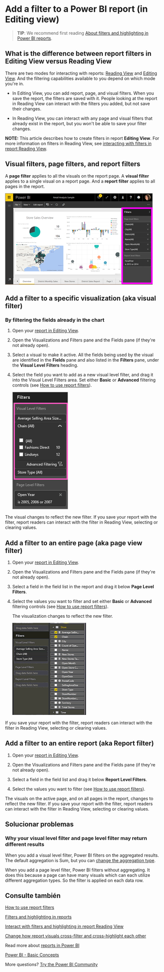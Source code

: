 <properties
   pageTitle="Add a filter to a report in Power BI"
   description="Add a filter to a report in Power BI"
   services="powerbi"
   documentationCenter=""
   authors="mihart"
   manager="mblythe"
   backup=""
   editor=""
   tags=""
   qualityFocus="monitoring"
   qualityDate=""/>

<tags
   ms.service="powerbi"
   ms.devlang="NA"
   ms.topic="article"
   ms.tgt_pltfrm="NA"
   ms.workload="powerbi"
   ms.date="08/21/2016"
   ms.author="mihart"/>

# Add a filter to a Power BI report (in Editing view)

><bpt id="p1">**</bpt>TIP<ept id="p1">**</ept>:   We recommend first reading <bpt id="p2">[</bpt>About filters and highlighting in Power BI reports<ept id="p2">](powerbi-service-about-filters-and-highlighting-in-reports.md)</ept>.


##  What is the difference between report filters in Editing View versus Reading View

There are two modes for interacting with reports: <bpt id="p1">[</bpt>Reading View<ept id="p1">](powerbi-service-interact-with-a-report-in-reading-view.md)</ept> and <bpt id="p2">[</bpt>Editing View<ept id="p2">](powerbi-service-interact-with-a-report-in-editing-view.md)</ept>.  And the filtering capabilities available to you depend on which mode you're in.

-   In Editing View, you can add report, page, and visual filters. When you save the report, the filters are saved with it. People looking at the report in Reading View can interact with the filters you added, but not save their changes.

-   In Reading View, you can interact with any page and visual filters that already exist in the report, but you won't be able to save your filter changes.

<bpt id="p1">**</bpt>NOTE:<ept id="p1">**</ept>  This article describes how to create filters in report <bpt id="p2">**</bpt>Editing View<ept id="p2">**</ept>.  For more information on filters in Reading VIew, see <bpt id="p1">[</bpt>interacting with filters in report Reading View<ept id="p1">](powerbi-service-interact-with-a-report-in-reading-view.md)</ept>.

##  Visual filters, page filters, and report filters
A <bpt id="p1">**</bpt>page filter<ept id="p1">**</ept> applies to all the visuals on the report page. A <bpt id="p1">**</bpt>visual filter<ept id="p1">**</ept> applies to a single visual on a report page. And a <bpt id="p1">**</bpt>report filter<ept id="p1">**</ept> applies to all pages in the report.

![](media/powerbi-service-add-a-filter-to-a-report/power-bi-add-filter-reading-view.png)

## Add a filter to a specific visualization (aka visual filter)

### By filtering the fields already in the chart

1.  Open your <bpt id="p1">[</bpt>report in Editing View<ept id="p1">](powerbi-service-go-from-reading-view-to-editing-view.md)</ept>.

2.  Open the Visualizations and Filters pane and the Fields pane (if they're not already open).

3.  Select a visual to make it active. All the fields being used by the visual are identified in the <bpt id="p1">**</bpt>Fields<ept id="p1">**</ept> pane and also listed in the <bpt id="p2">**</bpt>Filters<ept id="p2">**</ept> pane, under the <bpt id="p3">**</bpt>Visual Level Filters<ept id="p3">**</ept> heading.

4.  Select the field you want to add as a new visual level filter, and drag it into the Visual Level Filters area.  Set either <bpt id="p1">**</bpt>Basic<ept id="p1">**</ept> or <bpt id="p2">**</bpt>Advanced<ept id="p2">**</ept> filtering controls (see <bpt id="p3">[</bpt>How to use report filters<ept id="p3">](powerbi-service-how-to-use-a-report-filter.md)</ept>).

    ![](media/powerbi-service-add-a-filter-to-a-report/vizFilter.png)

The visual changes to reflect the new filter. If you save your report with the filter, report readers can interact with the filter in Reading View, selecting or clearing values.

## Add a filter to an entire page (aka page view filter)

1.  Open your <bpt id="p1">[</bpt>report in Editing View<ept id="p1">](powerbi-service-go-from-reading-view-to-editing-view.md)</ept>.

2.  Open the Visualizations and Filters pane and the Fields pane (if they're not already open).

3.  Select a field in the field list in the report and drag it below <bpt id="p1">**</bpt>Page Level Filters<ept id="p1">**</ept>.

4.  Select the values you want to filter and set either  <bpt id="p1">**</bpt>Basic<ept id="p1">**</ept> or <bpt id="p2">**</bpt>Advanced<ept id="p2">**</ept> filtering controls (see <bpt id="p3">[</bpt>How to use report filters<ept id="p3">](powerbi-service-how-to-use-a-report-filter.md)</ept>).

    The visualization changes to reflect the new filter. 

    ![](media/powerbi-service-add-a-filter-to-a-report/filterPage.gif)

If you save your report with the filter, report readers can interact with the filter in Reading View, selecting or clearing values.

## Add a filter to an entire report (aka Report filter)

1. Open your <bpt id="p1">[</bpt>report in Editing View<ept id="p1">](powerbi-service-go-from-reading-view-to-editing-view.md)</ept>.

2. Open the Visualizations and Filters pane and the Fields pane (if they're not already open).

3. Select a field in the field list and drag it below <bpt id="p1">**</bpt>Report Level Filters<ept id="p1">**</ept>.

4. Select the values you want to filter (see <bpt id="p1">[</bpt>How to use report filters<ept id="p1">](powerbi-service-how-to-use-a-report-filter.md)</ept>).

The visuals on the active page, and on all pages in the report, changes to reflect the new filter. If you save your report with the filter, report readers can interact with the filter in Reading View, selecting or clearing values.

##  Solucionar problemas

### Why your visual level filter and page level filter may return different results

When you add a visual level filter, Power BI filters on the aggregated results.  The default aggregation is Sum, but you can <bpt id="p1">[</bpt>change the aggregation type<ept id="p1">](powerbi-service-aggregates.md)</ept>.  

When you add a page level filter, Power BI filters without aggregating.  It does this because a page can have many visuals which can each utilize different aggregation types.  So the filter is applied on each data row.


## Consulte también

 [How to use report filters](powerbi-service-how-to-use-a-report-filter.md)

  [Filters and highlighting in reports](powerbi-service-about-filters-and-highlighting-in-reports.md)

[Interact with filters and highlighting in report Reading View](powerbi-service-interact-with-a-report-in-reading-view.md)

[Change how report visuals cross-filter and cross-highlight each other](powerbi-service-visual-interactions.md)

Read more about <bpt id="p1">[</bpt>reports in Power BI<ept id="p1">](powerbi-service-reports.md)</ept>

[Power BI - Basic Concepts](powerbi-service-basic-concepts.md)

More questions? [Try the Power BI Community](http://community.powerbi.com/)
